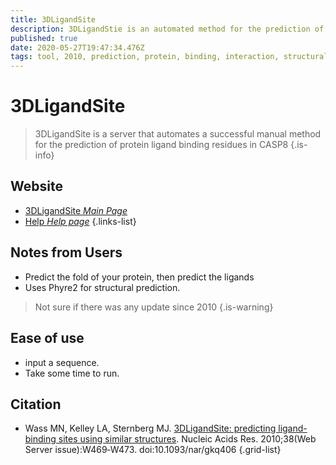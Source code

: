 ```yaml
---
title: 3DLigandSite
description: 3DLigandStie is an automated method for the prediction of ligand binding sites. 
published: true
date: 2020-05-27T19:47:34.476Z
tags: tool, 2010, prediction, protein, binding, interaction, structural analysis
---
```


# 3DLigandSite

> 3DLigandSite is a server that automates a successful manual method for the prediction of protein ligand binding residues in CASP8
{.is-info}

## Website

- [3DLigandSite *Main Page*](http://www.sbg.bio.ic.ac.uk/~3dligandsite/)
- [Help *Help page*](http://www.sbg.bio.ic.ac.uk/~3dligandsite/help.html)
{.links-list}

## Notes from Users
- Predict the fold of your protein, then predict the ligands
- Uses Phyre2 for structural prediction.

> Not sure if there was any update since 2010
{.is-warning}


## Ease of use
- input a sequence.
- Take some time to run.

## Citation

- Wass MN, Kelley LA, Sternberg MJ. [3DLigandSite: predicting ligand-binding sites using similar structures](https://pubmed.ncbi.nlm.nih.gov/20513649/). Nucleic Acids Res. 2010;38(Web Server issue):W469‐W473. doi:10.1093/nar/gkq406
{.grid-list}